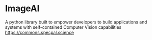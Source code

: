 # ImageAI
A python library built to empower developers to build applications and systems with self-contained Computer Vision capabilities https://commons.specpal.science
